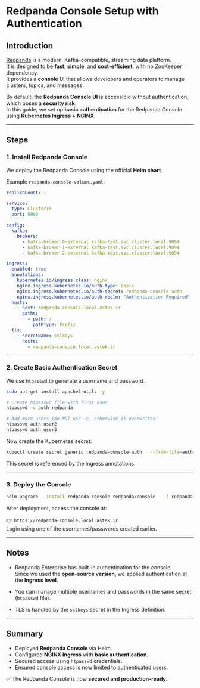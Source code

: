 # Redpanda Console Setup with Authentication

## Introduction

[Redpanda](https://redpanda.com) is a modern, Kafka-compatible, streaming data platform.  
It is designed to be **fast**, **simple**, and **cost-efficient**, with no ZooKeeper dependency.  
It provides a **console UI** that allows developers and operators to manage clusters, topics, and messages.

By default, the **Redpanda Console UI** is accessible without authentication, which poses a **security risk**.  
In this guide, we set up **basic authentication** for the Redpanda Console using **Kubernetes Ingress + NGINX**.

---

## Steps

### 1. Install Redpanda Console

We deploy the Redpanda Console using the official **Helm chart**.

Example `redpanda-console-values.yaml`:

```yaml
replicaCount: 1

service:
  type: ClusterIP
  port: 8080

config:
  kafka:
    brokers:
      - kafka-broker-0-external.kafka-test.svc.cluster.local:9094
      - kafka-broker-1-external.kafka-test.svc.cluster.local:9094
      - kafka-broker-2-external.kafka-test.svc.cluster.local:9094

ingress:
  enabled: true
  annotations:
    kubernetes.io/ingress.class: nginx
    nginx.ingress.kubernetes.io/auth-type: basic
    nginx.ingress.kubernetes.io/auth-secret: redpanda-console-auth
    nginx.ingress.kubernetes.io/auth-realm: "Authentication Required"
  hosts:
    - host: redpanda-console.local.astek.ir
      paths:
        - path: /
          pathType: Prefix
  tls:
    - secretName: sslkeys
      hosts:
        - redpanda-console.local.astek.ir
```

---

### 2. Create Basic Authentication Secret

We use `htpasswd` to generate a username and password.

```bash
sudo apt-get install apache2-utils -y

# Create htpasswd file with first user
htpasswd -c auth redpanda

# Add more users (do NOT use -c, otherwise it overwrites)
htpasswd auth user2
htpasswd auth user3
```

Now create the Kubernetes secret:

```bash
kubectl create secret generic redpanda-console-auth   --from-file=auth
```

This secret is referenced by the Ingress annotations.

---

### 3. Deploy the Console

```bash
helm upgrade --install redpanda-console redpanda/console   -f redpanda-console-values.yaml -n kafka-test
```

After deployment, access the console at:

👉 `https://redpanda-console.local.astek.ir`  
Login using one of the usernames/passwords created earlier.

---

## Notes

- Redpanda Enterprise has built-in authentication for the console.  
  Since we used the **open-source version**, we applied authentication at the **Ingress level**.

- You can manage multiple usernames and passwords in the same secret (`htpasswd` file).

- TLS is handled by the `sslkeys` secret in the Ingress definition.

---

## Summary

- Deployed **Redpanda Console** via Helm.  
- Configured **NGINX Ingress** with **basic authentication**.  
- Secured access using `htpasswd` credentials.  
- Ensured console access is now limited to authenticated users.

✅ The Redpanda Console is now **secured and production-ready**.
